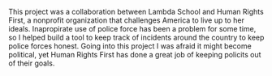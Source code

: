 This project was a collaboration between Lambda School and Human Rights First, a nonprofit organization that challenges America to live up to her ideals.
Inapropirate use of police force has been a problem for some time, so I helped build a tool to keep track of incidents around the country to keep police 
forces honest. Going into this project I was afraid it might become political, yet Human Rights First has done a great job of keeping policits out of their goals.
